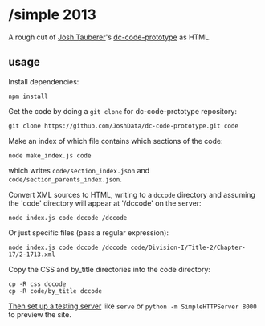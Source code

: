 # /simple 2013

A rough cut of [Josh Tauberer](http://razor.occams.info/)'s [dc-code-prototype](https://github.com/JoshData/dc-code-prototype)
as HTML.

## usage

Install dependencies:

    npm install

Get the code by doing a `git clone` for dc-code-prototype repository:

    git clone https://github.com/JoshData/dc-code-prototype.git code

Make an index of which file contains which sections of the code:

    node make_index.js code

which writes `code/section_index.json` and `code/section_parents_index.json`.

Convert XML sources to HTML, writing to a `dccode` directory and assuming the 'code' directory will appear at '/dccode' on the server:

```
node index.js code dccode /dccode
```

Or just specific files (pass a regular expression):

```
node index.js code dccode /dccode code/Division-I/Title-2/Chapter-17/2-1713.xml
```

Copy the CSS and by_title directories into the code directory:

```
cp -R css dccode
cp -R code/by_title dccode
```

[Then set up a testing server](https://gist.github.com/tmcw/4989751) like
`serve` or `python -m SimpleHTTPServer 8000` to preview the site.
